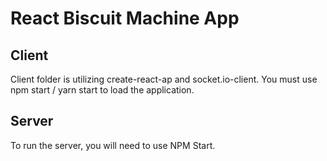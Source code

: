 # React Biscuit Machine App

## Client

Client folder is utilizing create-react-ap and socket.io-client. You must use npm start / yarn start to load the application.

## Server

To run the server, you will need to use NPM Start.
